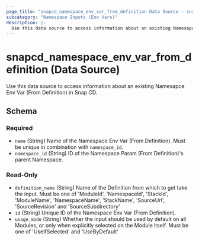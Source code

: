 ```yaml
---
page_title: "snapcd_namespace_env_var_from_definition Data Source - snapcd"
subcategory: "Namespace Inputs (Env Vars)"
description: |-
  Use this data source to access information about an existing Namesapce Env Var (From Definition) in Snap CD.
---
```


# snapcd_namespace_env_var_from_definition (Data Source)

Use this data source to access information about an existing Namesapce Env Var (From Definition) in Snap CD.




<!-- schema generated by tfplugindocs -->
## Schema

### Required

- `name` (String) Name of the Namespace Env Var (From Definition).  Must be unique in combination with `namespace_id`.
- `namespace_id` (String) ID of the Namespace Param (From Definition)'s parent Namespace.

### Read-Only

- `definition_name` (String) Name of the Definition from which to get take the input. Must be one of 'ModuleId', 'NamespaceId', 'StackId', 'ModuleName', 'NamespaceName', 'StackName', 'SourceUrl', 'SourceRevision' and 'SourceSubdirectory'
- `id` (String) Unique ID of the Namespace Env Var (From Definition).
- `usage_mode` (String) Whether the input should be used by default on all Modules, or only when explicitly selected on the Module itself. Must be one of 'UseIfSelected' and 'UseByDefault'
